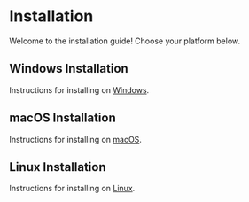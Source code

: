 # Installation

Welcome to the installation guide! Choose your platform below.

## Windows Installation

Instructions for installing on [Windows](set-2a-windows.md).

## macOS Installation

Instructions for installing on [macOS](set-2b-macOS.md).

## Linux Installation

Instructions for installing on [Linux](set-2c-linux.md).
